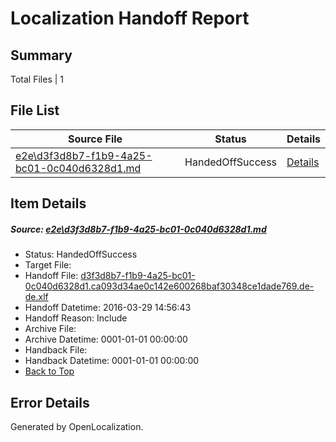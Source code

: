 # <a name='report-top'></a> Localization Handoff Report

## Summary
 Total Files | 1

## File List
 Source File | Status | Details 
 ----------- | ------ | ------- 
 [e2e\d3f3d8b7-f1b9-4a25-bc01-0c040d6328d1.md](https://github.com/OpenLocalizationTest/oltest/blob/1748f3e0568b98e69bc855435fe64473671362f3/e2e/d3f3d8b7-f1b9-4a25-bc01-0c040d6328d1.md) | HandedOffSuccess | [Details](#186671d6c9ad9853e07523a150110cd3b86568613)

## Item Details
##### <a name='186671d6c9ad9853e07523a150110cd3b86568613'></a> Source: [e2e\d3f3d8b7-f1b9-4a25-bc01-0c040d6328d1.md](https://github.com/OpenLocalizationTest/oltest/blob/1748f3e0568b98e69bc855435fe64473671362f3/e2e/d3f3d8b7-f1b9-4a25-bc01-0c040d6328d1.md)
* Status: HandedOffSuccess
* Target File: 
* Handoff File: [d3f3d8b7-f1b9-4a25-bc01-0c040d6328d1.ca093d34ae0c142e600268baf30348ce1dade769.de-de.xlf](https://github.com/OpenLocalizationTestOrg/olhandoff-e2e/blob/e981069138c1cff1f650a093c37fbd3bfdc09a40/ol-handoff/OpenLocalizationTestOrg/oltest.de-de/ci/ht/d3f3d8b7-f1b9-4a25-bc01-0c040d6328d1.ca093d34ae0c142e600268baf30348ce1dade769.de-de.xlf)
* Handoff Datetime: 2016-03-29 14:56:43
* Handoff Reason: Include
* Archive File: 
* Archive Datetime: 0001-01-01 00:00:00
* Handback File: 
* Handback Datetime: 0001-01-01 00:00:00
* [Back to Top](#report-top)


## Error Details

Generated by OpenLocalization.
